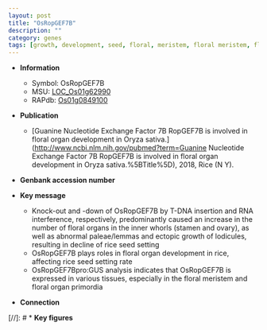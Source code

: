 ```yaml
---
layout: post
title: "OsRopGEF7B"
description: ""
category: genes
tags: [growth, development, seed, floral, meristem, floral meristem, floral organ]
---
```


* **Information**  
    + Symbol: OsRopGEF7B  
    + MSU: [LOC_Os01g62990](http://rice.uga.edu/cgi-bin/ORF_infopage.cgi?orf=LOC_Os01g62990)  
    + RAPdb: [Os01g0849100](http://rapdb.dna.affrc.go.jp/viewer/gbrowse_details/irgsp1?name=Os01g0849100)  

* **Publication**  
    + [Guanine Nucleotide Exchange Factor 7B RopGEF7B is involved in floral organ development in Oryza sativa.](http://www.ncbi.nlm.nih.gov/pubmed?term=Guanine Nucleotide Exchange Factor 7B RopGEF7B is involved in floral organ development in Oryza sativa.%5BTitle%5D), 2018, Rice (N Y).

* **Genbank accession number**  

* **Key message**  
    + Knock-out and -down of OsRopGEF7B by T-DNA insertion and RNA interference, respectively, predominantly caused an increase in the number of floral organs in the inner whorls (stamen and ovary), as well as abnormal paleae/lemmas and ectopic growth of lodicules, resulting in decline of rice seed setting
    + OsRopGEF7B plays roles in floral organ development in rice, affecting rice seed setting rate
    + OsRopGEF7Bpro:GUS analysis indicates that OsRopGEF7B is expressed in various tissues, especially in the floral meristem and floral organ primordia

* **Connection**  

[//]: # * **Key figures**  


